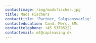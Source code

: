 ```yaml
---
contactimage: /img/madsfischer.jpg
title: Mads Fischers
contacttitle: 'Partner, Salgsansvarlig'
contacteducation: Cand. Merc. SMc
contacttelephone: +45 53705222
contactemail: mf@capleasing.dk
---
```


